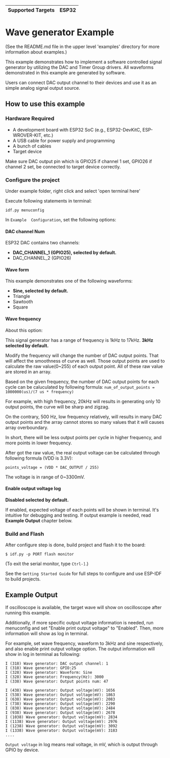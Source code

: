 | Supported Targets | ESP32 |
| ----------------- | ----- |

# Wave generator Example

(See the README.md file in the upper level 'examples' directory for more information about examples.)

This example demonstrates how to implement a software controlled signal generator by utilizing the DAC and Timer Group drivers. All waveforms demonstrated in this example are generated by software.

Users can connect DAC output channel to their devices and use it as an simple analog signal output source.

## How to use this example

### Hardware Required

* A development board with ESP32 SoC (e.g., ESP32-DevKitC, ESP-WROVER-KIT, etc.)
* A USB cable for power supply and programming
* A bunch of cables
* Target device

Make sure DAC output pin which is GPIO25 if channel 1 set, GPIO26 if channel 2 set, be connected to target device correctly.

### Configure the project
Under example folder, right click and select 'open terminal here'

Execute following statements in terminal:

```
idf.py menuconfig
```

In `Example  Configuration`, set the following options:

#### DAC channel Num

ESP32 DAC contains two channels:
 * **DAC_CHANNEL_1 (GPIO25), selected by default.**
 * DAC_CHANNEL_2 (GPIO26)

#### Wave form

This example demonstrates one of the following waveforms:
* **Sine, selected by default.**
* Triangle
* Sawtooth
* Square

#### Wave frequency

About this option:

This signal generator has a range of frequency is 1kHz to 17kHz. **3kHz selected by default.**

Modify the frequency will change the number of DAC output points. That will affect the smoothness of curve as well. Those output points are used to calculate the raw value(0~255) of each output point. All of these raw value are stored in an array.

Based on the given frequency, the number of DAC output points for each cycle can be caluculated by following formula:
```num_of_output_points = 1000000(us)/(7 us * frequency)```

For example, with high frequency, 20kHz will results in generating only 10 output points, the curve will be sharp and zigzag.

On the contrary, 500 Hz, low frequency relatively, will results in many DAC output points and the array cannot stores so many values that it will causes array overboundary.

In short, there will be less output points per cycle in higher frequency, and more points in lower frequency.

After got the raw value, the real output voltage can be calculated through following formula (VDD is 3.3V):

```points_voltage = (VDD * DAC_OUTPUT / 255)```

The voltage is in range of 0~3300mV.

#### Enable output voltage log

**Disabled selected by default.**

If enabled, expected voltage of each points will be shown in terminal. It's intuitive for debugging and testing. If output example is needed, read **Example Output** chapter below.

### Build and Flash
After configure step is done, build project and flash it to the board:

```
$ idf.py -p PORT flash monitor
```

(To exit the serial monitor, type ``Ctrl-]``.)

See the `Getting Started Guide` for full steps to configure and use ESP-IDF to build projects.

## Example Output
If oscilloscope is available, the target wave will show on oscilloscope after running this example.

Additionally, if more specific output voltage information is needed, run menuconfig and set "Enable print output voltage" to "Enabled". Then, more information will show as log in terminal.

For example, set wave frequency, waveform to 3kHz and sine respectively, and also enable print output voltage option. The output information will show in log in terminal as following:

```
I (318) Wave generator: DAC output channel: 1
I (318) Wave generator: GPIO:25
I (328) Wave generator: Waveform: Sine
I (328) Wave generator: Frequency(Hz): 3000
I (338) Wave generator: Output points num: 47

I (438) Wave generator: Output voltage(mV): 1656
I (538) Wave generator: Output voltage(mV): 1863
I (638) Wave generator: Output voltage(mV): 2083
I (738) Wave generator: Output voltage(mV): 2290
I (838) Wave generator: Output voltage(mV): 2484
I (938) Wave generator: Output voltage(mV): 2678
I (1038) Wave generator: Output voltage(mV): 2834
I (1138) Wave generator: Output voltage(mV): 2976
I (1238) Wave generator: Output voltage(mV): 3092
I (1338) Wave generator: Output voltage(mV): 3183
....

```
`Output voltage` in log means real voltage, in mV, which is output through GPIO by device.